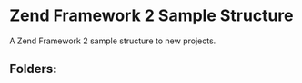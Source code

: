 # Zend Framework 2 Sample Structure
A Zend Framework 2 sample structure to new projects.

## Folders:
